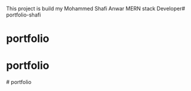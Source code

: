 This project is build my Mohammed Shafi Anwar
MERN stack Developer# portfolio-shafi
# portfolio
# portfolio
#   p o r t f o l i o  
 